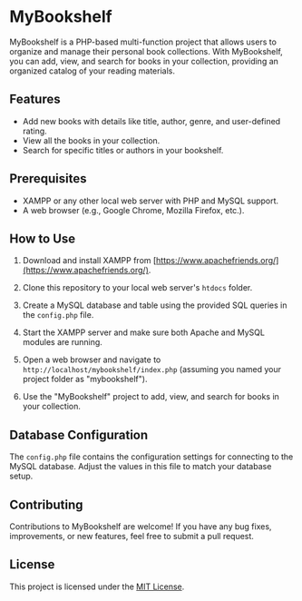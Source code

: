 # MyBookshelf
MyBookshelf is a PHP-based multi-function project that allows users to organize and manage their personal book collections. With MyBookshelf, you can add, view, and search for books in your collection, providing an organized catalog of your reading materials.

## Features

- Add new books with details like title, author, genre, and user-defined rating.
- View all the books in your collection.
- Search for specific titles or authors in your bookshelf.

## Prerequisites

- XAMPP or any other local web server with PHP and MySQL support.
- A web browser (e.g., Google Chrome, Mozilla Firefox, etc.).

## How to Use

1. Download and install XAMPP from [https://www.apachefriends.org/](https://www.apachefriends.org/).

2. Clone this repository to your local web server's `htdocs` folder.

3. Create a MySQL database and table using the provided SQL queries in the `config.php` file.

4. Start the XAMPP server and make sure both Apache and MySQL modules are running.

5. Open a web browser and navigate to `http://localhost/mybookshelf/index.php` (assuming you named your project folder as "mybookshelf").

6. Use the "MyBookshelf" project to add, view, and search for books in your collection.

## Database Configuration

The `config.php` file contains the configuration settings for connecting to the MySQL database. Adjust the values in this file to match your database setup.

## Contributing

Contributions to MyBookshelf are welcome! If you have any bug fixes, improvements, or new features, feel free to submit a pull request.

## License

This project is licensed under the [MIT License](LICENSE).

